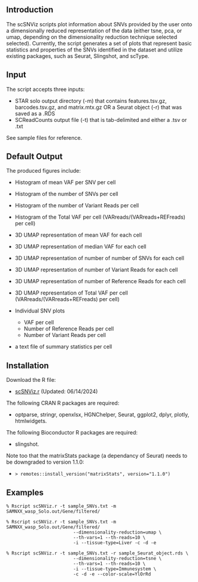 ## Introduction
The scSNViz scripts plot information about SNVs provided by the user onto a
dimensionally reduced representation of the data (either tsne, pca, or umap,
depending on the dimensionality reduction technique selected selected). 
Currently, the script generates a set of plots that represent basic statistics 
and properties of the SNVs identified in the dataset and utilize existing packages,
such as Seurat, Slingshot, and scType.
 
## Input
The script accepts three inputs:
- STAR solo output directory (-m) that contains features.tsv.gz, barcodes.tsv.gz, and matrix.mtx.gz OR a Seurat object (-r) that was saved as a .RDS
- SCReadCounts output file (-t) that is tab-delimited and either a .tsv or .txt

See sample files for reference.

## Default Output
The produced figures include:
- Histogram of mean VAF per SNV per cell
- Histogram of the number of SNVs per cell
- Histogram of the number of Variant Reads per cell
- Histogram of the Total VAF per cell (VARreads/(VARreads+REFreads) per cell)
  
- 3D UMAP representation of mean VAF for each cell
- 3D UMAP representation of median VAF for each cell
- 3D UMAP representation of number of number of SNVs for each cell
- 3D UMAP representation of number of Variant Reads for each cell
- 3D UMAP representation of number of Reference Reads for each cell
- 3D UMAP representation of Total VAF per cell (VARreads/(VARreads+REFreads) per cell)

- Individual SNV plots
  - VAF per cell
  - Number of Reference Reads per cell
  - Number of Variant Reads per cell

- a text file of summary statistics per cell

## Installation

Download the R file: 
- [scSNViz.r](https://raw.githubusercontent.com/HorvathLab/NGS/master/scSNViz/scSNViz.r) (Updated: 06/14/2024)

The following CRAN R packages are required:
- optparse, stringr, openxlsx, HGNChelper, Seurat, ggplot2, dplyr, plotly, htmlwidgets.

The following Bioconductor R packages are required:
- slingshot.

Note too that the matrixStats package (a dependancy of Seurat) needs to be downgraded to version 1.1.0:
- `> remotes::install_version("matrixStats", version="1.1.0")`

## Examples
```
% Rscript scSNViz.r -t sample_SNVs.txt -m SAMNXX_wasp_Solo.out/Gene/filtered/
```
```
% Rscript scSNViz.r -t sample_SNVs.txt -m SAMNXX_wasp_Solo.out/Gene/filtered/
                         --dimensionality-reduction=umap \
                         --th-vars=1 --th-reads=10 \
                         -i --tissue-type=Liver -c -d -e 
```
```
% Rscript scSNViz.r -t sample_SNVs.txt -r sample_Seurat_object.rds \
                         --dimensionality-reduction=tsne \
                         --th-vars=1 --th-reads=10 \
                         -i --tissue-type=Immunesystem \
                         -c -d -e --color-scale=YlOrRd 
```





